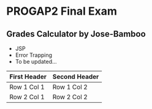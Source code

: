 # PROGAP2 Final Exam
## Grades Calculator by Jose-Bamboo
* JSP
* Error Trapping
* To be updated...

First Header | Second Header
-------------|--------------
Row 1 Col 1 | Row 1 Col 2
Row 2 Col 1 | Row 2 Col 2
